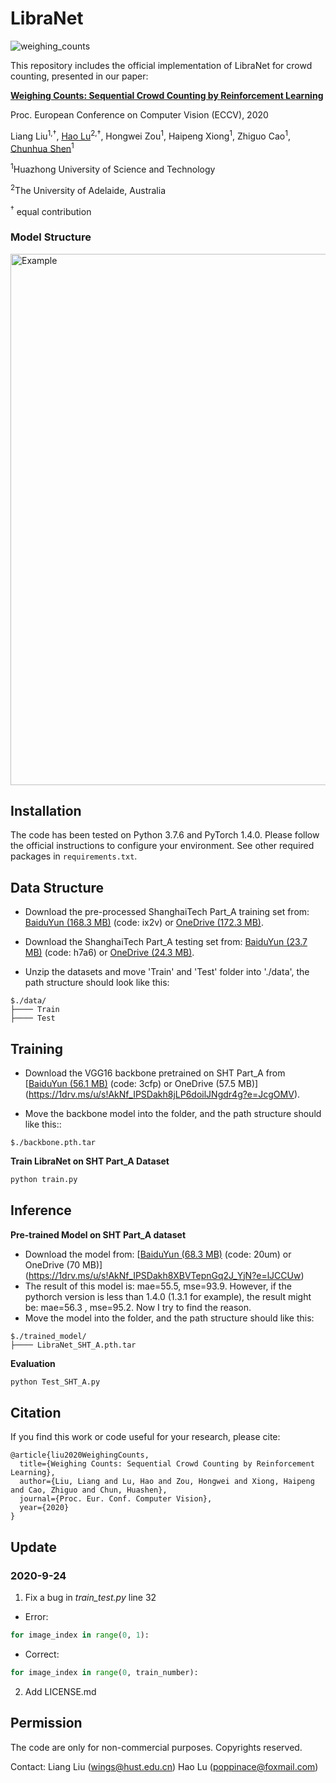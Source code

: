# LibraNet

![weighing_counts](weighing_counts.png)

This repository includes the official implementation of LibraNet for crowd counting, presented in our paper:

**[Weighing Counts: Sequential Crowd Counting by Reinforcement Learning](https://arxiv.org/abs/2007.08260)**

Proc. European Conference on Computer Vision (ECCV), 2020

Liang Liu<sup>1,&dagger;</sup>, [Hao Lu](https://sites.google.com/site/poppinace/)<sup>2,&dagger;</sup>, Hongwei Zou<sup>1</sup>, Haipeng Xiong<sup>1</sup>, Zhiguo Cao<sup>1</sup>, [Chunhua Shen](http://cs.adelaide.edu.au/~chhshen/)<sup>1</sup>

<sup>1</sup>Huazhong University of Science and Technology

<sup>2</sup>The University of Adelaide, Australia

<sup>&dagger;</sup> equal contribution

### Model Structure
<p align="left">
  <img src="overview.png" width="850" title="Example"/>
</p>

## Installation
The code has been tested on Python 3.7.6 and PyTorch 1.4.0. Please follow the
official instructions to configure your environment. See other required packages
in `requirements.txt`.

## Data Structure 
* Download the pre-processed ShanghaiTech Part_A training set from: [BaiduYun (168.3
MB)](https://pan.baidu.com/s/1VENBbBBbIoS929DMaN5Uug) (code: ix2v) or [OneDrive (172.3 
MB)](https://1drv.ms/u/s!AkNf_IPSDakh8jOOQ8P3tlaQzq9b?e=ugfXjM).

* Download the ShanghaiTech Part_A testing set from: [BaiduYun (23.7
MB)](https://pan.baidu.com/s/1lagHgw3gshIBmPTHIbkzRw) (code: h7a6) or [OneDrive (24.3 
MB)](https://1drv.ms/u/s!AkNf_IPSDakh8XEAoq489DxQQ_iF?e=OjH77y).

* Unzip the datasets and move 'Train' and 'Test' folder into './data', the path structure should look like this:

````
$./data/
├──── Train
├──── Test
````

## Training
* Download the VGG16 backbone pretrained on SHT Part_A from  [[BaiduYun (56.1
MB)](https://pan.baidu.com/s/1V5kVYdyF7Cs5SVlyVm2zGg) (code: 3cfp) or OneDrive (57.5 
MB)](https://1drv.ms/u/s!AkNf_IPSDakh8jLP6doilJNgdr4g?e=JcgOMV). 

* Move the backbone model into the folder, and the path structure should like this::

````
$./backbone.pth.tar
````
**Train LibraNet on SHT Part_A Dataset**
```python
python train.py
```

## Inference
**Pre-trained Model on SHT Part_A dataset**
* Download the model from: [[BaiduYun (68.3
MB)](https://pan.baidu.com/s/1fBTr4S7vnXgoMLb3pbWT4g) (code: 20um) or OneDrive (70 
MB)](https://1drv.ms/u/s!AkNf_IPSDakh8XBVTepnGq2J_YjN?e=lJCCUw) 
* The result of this model is: mae=55.5, mse=93.9. However, if the pythorch version is less than 1.4.0 (1.3.1 for example), the result might be: mae=56.3 , mse=95.2. Now I try to find the reason.
* Move the model into the folder, and the path structure should like this:

````
$./trained_model/
├──── LibraNet_SHT_A.pth.tar
````

**Evaluation**
```python
python Test_SHT_A.py
```
## Citation
If you find this work or code useful for your research, please cite:
```
@article{liu2020WeighingCounts,
  title={Weighing Counts: Sequential Crowd Counting by Reinforcement Learning},
  author={Liu, Liang and Lu, Hao and Zou, Hongwei and Xiong, Haipeng and Cao, Zhiguo and Chun, Huashen},
  journal={Proc. Eur. Conf. Computer Vision},
  year={2020}
}
```
## Update
### 2020-9-24
1. Fix a bug in *train_test.py* line 32 
* Error:
```python
for image_index in range(0, 1):
```
* Correct:
```python
for image_index in range(0, train_number):
```
2. Add LICENSE.md
## Permission
The code are only for non-commercial purposes. Copyrights reserved.

Contact: 
Liang Liu (wings@hust.edu.cn)
Hao Lu (poppinace@foxmail.com)
